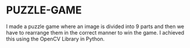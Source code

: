 # PUZZLE-GAME
I made a puzzle game where an image is divided into 9 parts and then we have to rearrange them in the correct manner to win the game. I achieved this using the OpenCV Library in Python. 
